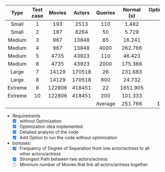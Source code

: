  |  Type   | Test case | Movies | Actors | Queries | Normal (s) | Optimization (s) | Diff (s) | Improvement |
 | :-----: | :-------: | :----: | :----: | :-----: | :--------: | :--------------: | :------: | :---------: |
 |  Small  |     1     |  193   |  2513  |   110   |   1.482    |       0.3        |  1.182   |    494%     |
 |  Small  |     2     |  187   |  8264  |   50    |   5.729    |       0.6        |  5.129   |    955%     |
 | Medium  |     3     |  967   | 13848  |   85    |   16.241   |       1.5        |  14.741  |    1083%    |
 | Medium  |     4     |  967   | 13848  |  4000   |  262.766   |        26        | 236.766  |    1011%    |
 | Medium  |     5     |  4735  | 43923  |   110   |   46.423   |        5         |  41.423  |    928%     |
 | Medium  |     6     |  4735  | 43923  |  2000   |  175.366   |        22        | 153.366  |    797%     |
 |  Large  |     7     | 14129  | 170518 |   26    |  231.683   |        26        | 205.683  |    891%     |
 |  Large  |     8     | 14129  | 170518 |   600   |   24.732   |        4         |  20.732  |    618%     |
 | Extreme |     9     | 122806 | 418451 |   22    |  1651.905  |        85        | 1566.905 |    1943%    |
 | Extreme |    10     | 122806 | 418451 |   200   |  101.333   |        8         |  93.333  |    1267%    |
 |         |           |        |        | Average |  251.766   |      17.84       | 233.926  |    999%     |


- Requirements
    - [x] without Optimization
    - [x] Optimization idea implemented
    - [x] Detailed analysis of the code
    - [x] Add Option to run the code without optimization
- bonuses:
  - [x] Frequancy of Degree of Separation from one actor/actress to all other actors/actress
  - [x] Strongest Path between two actors/actress
  - [ ] Minimum number of Movies that link all actors/actress together